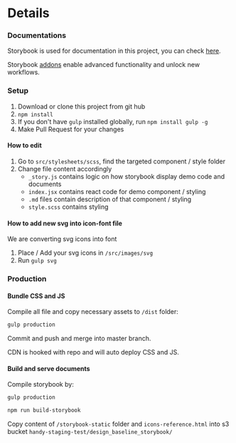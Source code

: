 # Details

### Documentations

Storybook is used for documentation in this project, you can check [here](https://storybook.js.org/).

Storybook [addons](https://storybook.js.org/addons/) enable advanced functionality and unlock new workflows.

### Setup

1. Download or clone this project from git hub
2. `npm install`
3. If you don't have `gulp` installed globally, run `npm install gulp -g`
4. Make Pull Request for your changes

#### How to edit

1. Go to `src/stylesheets/scss`, find the targeted component / style folder
2. Change file content accordingly
    - `_story.js` contains logic on how storybook display demo code and documents
    - `index.jsx` contains react code for demo component / styling
    - `.md` files contain description of that component / styling
    - `style.scss` contains styling


#### How to add new svg into icon-font file

We are converting svg icons into font

1. Place / Add your svg icons in `/src/images/svg`
2. Run `gulp svg`


### Production

#### Bundle CSS and JS

Compile all file and copy necessary assets to `/dist` folder:

```bash
gulp production
```

Commit and push and merge into master branch.

CDN is hooked with repo and will auto deploy CSS and JS.

#### Build and serve documents

Compile storybook by:

```bash
gulp production

npm run build-storybook
```

Copy content of `/storybook-static` folder and `icons-reference.html` into s3 bucket `handy-staging-test/design_baseline_storybook/`
